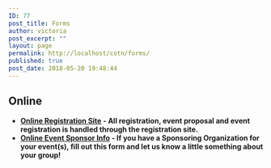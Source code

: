 ```yaml
---
ID: 77
post_title: Forms
author: victoria
post_excerpt: ""
layout: page
permalink: http://localhost/cotn/forms/
published: true
post_date: 2018-05-20 19:48:44
---
```

<h2>Online</h2>
<ul>
 	<li><strong><a href="https://registration.conofthenorth.org/">Online Registration Site</a> - All registration, event proposal and event registration is handled through the registration site.</strong></li>
 	<li><strong><a href="http://conofthenorth.com/eventsponsorform.php">Online Event Sponsor Info</a> - If you have a Sponsoring Organization for your event(s), fill out this form and let us know a little something about your group!</strong></li>
</ul>